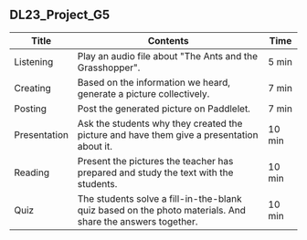 ## DL23_Project_G5

| Title | Contents |Time| 
|-----|-----------|----------|
|Listening|Play an audio file about "The Ants and the Grasshopper".|5 min|
|Creating|Based on the information we heard, generate a picture collectively.|7 min|
|Posting|Post the generated picture on Paddlelet.|7 min|
|Presentation|Ask the students why they created the picture and have them give a presentation about it.|10 min|
|Reading|Present the pictures the teacher has prepared and study the text with the students.|10 min|
|Quiz|The students solve a fill-in-the-blank quiz based on the photo materials. And share the answers together.|10 min|
